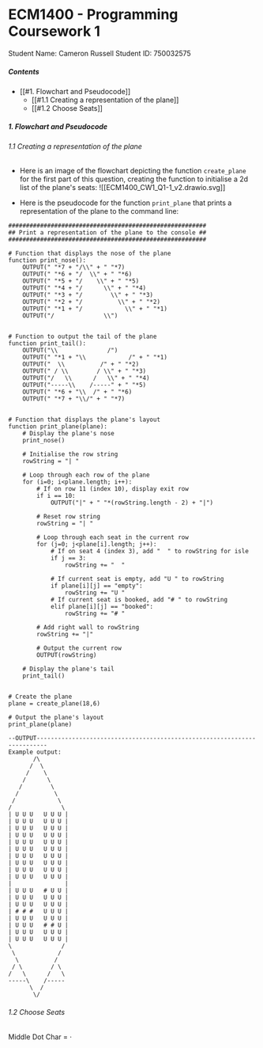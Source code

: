 # ECM1400 - Programming Coursework 1
Student Name: Cameron Russell
Student ID: 750032575


##### Contents
 - [[#1. Flowchart and Pseudocode]]
	 - [[#1.1 Creating a representation of the plane]]
	 - [[#1.2 Choose Seats]]


##### 1. Flowchart and Pseudocode
###### 1.1 Creating a representation of the plane
 - Here is an image of the flowchart depicting the function `create_plane` for the first part of this question, creating the function to initialise a 2d list of the plane's seats:
 ![[ECM1400_CW1_Q1-1_v2.drawio.svg]]

 - Here is the pseudocode for the function `print_plane` that prints a representation of the plane to the command line:
```pseudocode
########################################################
## Print a representation of the plane to the console ##
########################################################

# Function that displays the nose of the plane
function print_nose():
	OUTPUT(" "*7 + "/\\" + " "*7)
	OUTPUT(" "*6 + "/  \\" + " "*6)
	OUTPUT(" "*5 + "/    \\" + " "*5)
	OUTPUT(" "*4 + "/      \\" + " "*4)
	OUTPUT(" "*3 + "/        \\" + " "*3)
	OUTPUT(" "*2 + "/          \\" + " "*2)
	OUTPUT(" "*1 + "/            \\" + " "*1)
	OUTPUT("/              \\")


# Function to output the tail of the plane
function print_tail():
	OUTPUT("\\              /")
	OUTPUT(" "*1 + "\\            /" + " "*1)
	OUTPUT("  \\          /" + " "*2)
	OUTPUT(" / \\        / \\" + " "*3)
	OUTPUT("/   \\      /   \\" + " "*4)
	OUTPUT("-----\\    /-----" + " "*5)
	OUTPUT(" "*6 + "\\  /" + " "*6)
	OUTPUT(" "*7 + "\\/" + " "*7)


# Function that displays the plane's layout
function print_plane(plane):
	# Display the plane's nose
	print_nose()
	
	# Initialise the row string
	rowString = "| "
	
	# Loop through each row of the plane
	for (i=0; i<plane.length; i++):
		# If on row 11 (index 10), display exit row
		if i == 10:
			OUTPUT("|" + " "*(rowString.length - 2) + "|")
		
		# Reset row string
		rowString = "| "
		
		# Loop through each seat in the current row
		for (j=0; j<plane[i].length; j++):
			# If on seat 4 (index 3), add "  " to rowString for isle
			if j == 3:
				rowString += "  "
			
			# If current seat is empty, add "U " to rowString
			if plane[i][j] == "empty":
				rowString += "U "
			# If current seat is booked, add "# " to rowString
			elif plane[i][j] == "booked":
				rowString += "# "
		
		# Add right wall to rowString
		rowString += "|"
		
		# Output the current row
		OUTPUT(rowString)
	
	# Display the plane's tail
	print_tail()


# Create the plane
plane = create_plane(18,6)

# Output the plane's layout
print_plane(plane)

--OUTPUT-------------------------------------------------------------------------
Example output:
       /\       
      /  \      
     /    \     
    /      \    
   /        \   
  /          \
 /            \
/              \
| U U U   U U U |
| U U U   U U U |
| U U U   U U U |
| U U U   U U U |
| U U U   U U U |
| U U U   U U U |
| U U U   U U U |
| U U U   U U U |
| U U U   U U U |
| U U U   U U U |
|               |
| U U U   # U U |
| U U U   U U U |
| U U U   U U U |
| # # #   U U U |
| U U U   U U U |
| U U U   # # U |
| U U U   U U U |
| U U U   U U U |
\              /
 \            /
  \          /
 / \        / \
/   \      /   \
-----\    /-----
      \  /
       \/
```

###### 1.2 Choose Seats
Middle Dot Char = ·









